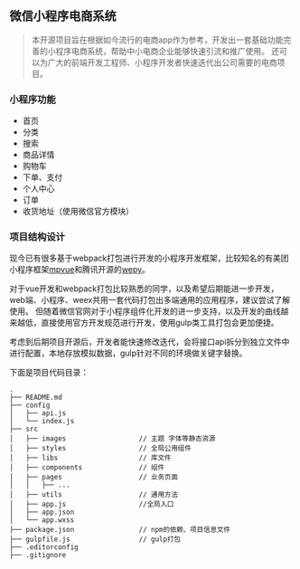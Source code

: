 ## 微信小程序电商系统
> 本开源项目旨在根据如今流行的电商app作为参考，开发出一套基础功能完善的小程序电商系统，帮助中小电商企业能够快速引流和推广使用。
> 还可以为广大的前端开发工程师、小程序开发者快速迭代出公司需要的电商项目。

### 小程序功能

+ 首页
+ 分类
+ 搜索
+ 商品详情
+ 购物车
+ 下单、支付
+ 个人中心
+ 订单
+ 收货地址（使用微信官方模块）

### 项目结构设计

现今已有很多基于webpack打包进行开发的小程序开发框架，比较知名的有美团小程序框架[mpvue](https://github.com/Meituan-Dianping/mpvue)和腾讯开源的[wepy](https://github.com/Tencent/wepy)。

对于vue开发和webpack打包比较熟悉的同学，以及希望后期能进一步开发，web端、小程序、weex共用一套代码打包出多端通用的应用程序，建议尝试了解使用。
但随着微信官网对于小程序组件化开发的进一步支持，以及开发的曲线越来越低，直接使用官方开发规范进行开发，使用gulp类工具打包会更加便捷。

考虑到后期项目开源后，开发者能快速修改迭代，会将接口api拆分到独立文件中进行配置，本地存放模拟数据，gulp针对不同的环境做关键字替换。

下面是项目代码目录：

```
.
├── README.md
├── config                     
│   ├── api.js
│   └── index.js
├── src                        
│   ├── images                  // 主题 字体等静态资源
│   ├── styles                  // 全局公用组件
│   ├── libs                    // 库文件
│   ├── components              // 组件
│   ├── pages                   // 业务页面
│   │   ├── ...                
│   ├── utils                   // 通用方法
│   ├── app.js                  //全局入口
│   ├── app.json                  
│   └── app.wxss                  
├── package.json                // npm的依赖、项目信息文件
├── gulpfile.js                 // gulp打包
├── .editorconfig                 
├── .gitignore                 

```
